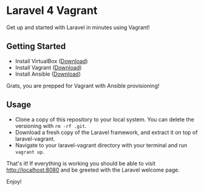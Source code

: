 # Laravel 4 Vagrant

Get up and started with Laravel in minutes using Vagrant!

## Getting Started

- Install VirtualBox ([Download](https://www.virtualbox.org/wiki/Downloads))
- Install Vagrant ([Download](http://downloads.vagrantup.com/))
- Install Ansible ([Download](http://www.ansibleworks.com/docs/gettingstarted.html))

Grats, you are prepped for Vagrant with Ansible provisioning!

## Usage

- Clone a copy of this repository to your local system. You can delete the versioning with `rm -rf .git`.
- Download a fresh copy of the Laravel framework, and extract it on top of laravel-vagrant.
- Navigate to your laravel-vagrant directory with your terminal and run `vagrant up`.

That's it! If everything is working you should be able to visit [http://localhost:8080](http://localhost:8080) and be greeted with the Laravel welcome page.

Enjoy!
